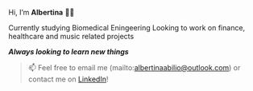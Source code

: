 Hi, I’m **Albertina** 👋🏾

Currently studying Biomedical Eningeering
Looking to work on finance, healthcare and music related projects

_**Always looking to learn new things**_

> 📫 Feel free to email me (mailto:albertinaabilio@outlook.com) or contact me on [LinkedIn](https://www.linkedin.com/in/albertina-abilio/)!

<!---
albertinaabilio/albertinaabilio is a ✨ special ✨ repository because its `README.md` (this file) appears on your GitHub profile.
You can click the Preview link to take a look at your changes.
--->
